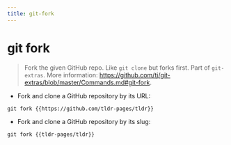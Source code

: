 ```yaml
---
title: git-fork
---
```

# git fork

> Fork the given GitHub repo. Like `git clone` but forks first.
> Part of `git-extras`.
> More information: <https://github.com/tj/git-extras/blob/master/Commands.md#git-fork>.

- Fork and clone a GitHub repository by its URL:

`git fork {{https://github.com/tldr-pages/tldr}}`

- Fork and clone a GitHub repository by its slug:

`git fork {{tldr-pages/tldr}}`
